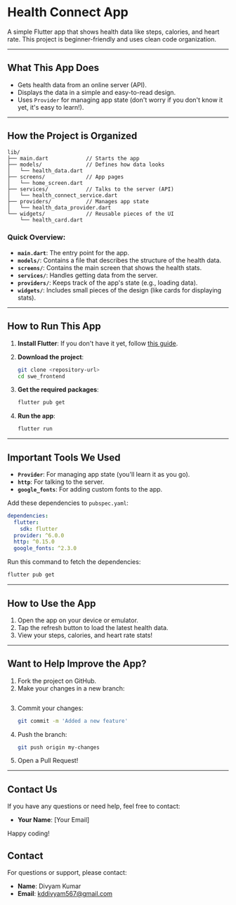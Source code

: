 # Health Connect App

A simple Flutter app that shows health data like steps, calories, and heart rate. This project is beginner-friendly and uses clean code organization.

---

## What This App Does
- Gets health data from an online server (API).
- Displays the data in a simple and easy-to-read design.
- Uses `Provider` for managing app state (don't worry if you don't know it yet, it's easy to learn!).

---

## How the Project is Organized

```
lib/
├── main.dart            // Starts the app
├── models/              // Defines how data looks
│   └── health_data.dart
├── screens/             // App pages
│   └── home_screen.dart
├── services/            // Talks to the server (API)
│   └── health_connect_service.dart
├── providers/           // Manages app state
│   └── health_data_provider.dart
└── widgets/             // Reusable pieces of the UI
    └── health_card.dart
```

### Quick Overview:
- **`main.dart`**: The entry point for the app.
- **`models/`**: Contains a file that describes the structure of the health data.
- **`screens/`**: Contains the main screen that shows the health stats.
- **`services/`**: Handles getting data from the server.
- **`providers/`**: Keeps track of the app's state (e.g., loading data).
- **`widgets/`**: Includes small pieces of the design (like cards for displaying stats).

---

## How to Run This App

1. **Install Flutter**: If you don't have it yet, follow [this guide](https://flutter.dev/docs/get-started/install).

2. **Download the project**:
   ```bash
   git clone <repository-url>
   cd swe_frontend
   ```

3. **Get the required packages**:
   ```bash
   flutter pub get
   ```

4. **Run the app**:
   ```bash
   flutter run
   ```

---

## Important Tools We Used
- **`Provider`**: For managing app state (you'll learn it as you go).
- **`http`**: For talking to the server.
- **`google_fonts`**: For adding custom fonts to the app.

Add these dependencies to `pubspec.yaml`:
```yaml
dependencies:
  flutter:
    sdk: flutter
  provider: ^6.0.0
  http: ^0.15.0
  google_fonts: ^2.3.0
```

Run this command to fetch the dependencies:
```bash
flutter pub get
```

---

## How to Use the App

1. Open the app on your device or emulator.
2. Tap the refresh button to load the latest health data.
3. View your steps, calories, and heart rate stats!

---

## Want to Help Improve the App?

1. Fork the project on GitHub.
2. Make your changes in a new branch:
   ```bash
   ```
3. Commit your changes:
   ```bash
   git commit -m 'Added a new feature'
   ```
4. Push the branch:
   ```bash
   git push origin my-changes
   ```
5. Open a Pull Request!

---

## Contact Us
If you have any questions or need help, feel free to contact:
- **Your Name**: [Your Email]

Happy coding!


## Contact

For questions or support, please contact:
- **Name**: Divyam Kumar
- **Email**: kddivyam567@gmail.com
